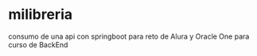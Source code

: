 # milibreria
consumo de una api con springboot para reto de Alura y Oracle One para curso de BackEnd
